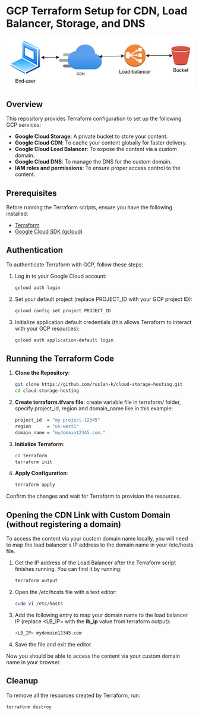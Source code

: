 # GCP Terraform Setup for CDN, Load Balancer, Storage, and DNS

![Architecture](architecture.jpg)

## Overview

This repository provides Terraform configuration to set up the following GCP services:

- **Google Cloud Storage**: A private bucket to store your content.
- **Google Cloud CDN**: To cache your content globally for faster delivery.
- **Google Cloud Load Balancer**: To expose the content via a custom domain.
- **Google Cloud DNS**: To manage the DNS for the custom domain.
- **IAM roles and permissions**: To ensure proper access control to the content.

## Prerequisites

Before running the Terraform scripts, ensure you have the following installed:

- [Terraform](https://www.terraform.io/downloads.html)
- [Google Cloud SDK (gcloud)](https://cloud.google.com/sdk/docs/install)

## Authentication

To authenticate Terraform with GCP, follow these steps:

1. Log in to your Google Cloud account:

    ```bash
    gcloud auth login
    ```

2. Set your default project (replace PROJECT_ID with your GCP project ID):

    ```bash
    gcloud config set project PROJECT_ID
    ```

3. Initialize application default credentials (this allows Terraform to interact with your GCP resources):

    ```bash
    gcloud auth application-default login
    ```

## Running the Terraform Code

1. **Clone the Repository**:

    ```bash
    git clone https://github.com/ruslan-k/cloud-storage-hosting.git
    cd cloud-storage-hosting
    ```

2. **Create terraform.tfvars file**: create variable file in terraform/ folder, specify project_id, region and domain_name like in this example:

    ```bash
    project_id  = "my-project-12345"
    region      = "us-west1"
    domain_name = "mydomain12345.com."
    ```

3. **Initialize Terraform**:

    ```bash
    cd terraform
    terraform init
    ```

4. **Apply Configuration**:

    ```bash
    terraform apply
    ```

Confirm the changes and wait for Terraform to provision the resources.

## Opening the CDN Link with Custom Domain (without registering a domain)

To access the content via your custom domain name locally, you will need to map the load balancer's IP address to the domain name in your /etc/hosts file.

1. Get the IP address of the Load Balancer after the Terraform script finishes running. You can find it by running:

    ```bash
    terraform output
    ```

2. Open the /etc/hosts file with a text editor:

    ```bash
    sudo vi /etc/hosts
    ````

3. Add the following entry to map your domain name to the load balancer IP (replace <LB_IP> with the **lb_ip** value from terraform output):

    ```bash
    <LB_IP> mydomain12345.com
    ```

4. Save the file and exit the editor.

Now you should be able to access the content via your custom domain name in your browser.

## Cleanup

To remove all the resources created by Terraform, run:

```bash
terraform destroy
```

